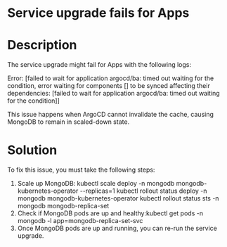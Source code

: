 ﻿# Service upgrade fails for Apps

# Description

The service upgrade might fail for Apps with the following logs:

Error: [failed to wait for application argocd/ba: timed out waiting for the condition, error waiting for components [] to be synced affecting their dependencies: [failed to wait for application argocd/ba: timed out waiting for the condition]]

This issue happens when ArgoCD cannot invalidate the cache, causing MongoDB to remain in scaled-down state.

# Solution

To fix this issue, you must take the following steps:

1. Scale up MongoDB: kubectl scale deploy -n mongodb mongodb-kubernetes-operator --replicas=1 kubectl rollout status deploy -n mongodb mongodb-kubernetes-operator kubectl rollout status sts -n mongodb mongodb-replica-set
2. Check if MongoDB pods are up and healthy:kubectl get pods -n mongodb -l app=mongodb-replica-set-svc
3. Once MongoDB pods are up and running, you can re-run the service upgrade.
